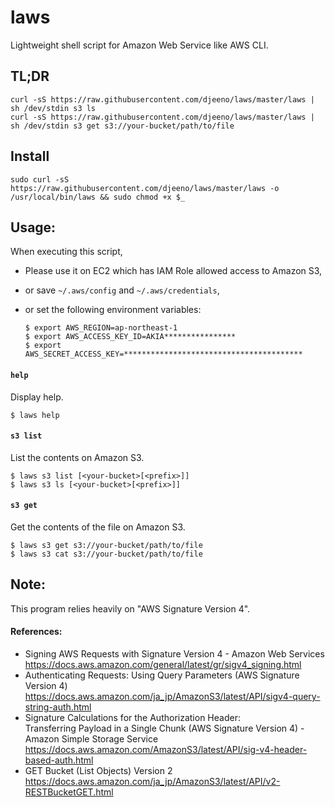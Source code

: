 
laws
===

Lightweight shell script for Amazon Web Service like AWS CLI.


## TL;DR

    curl -sS https://raw.githubusercontent.com/djeeno/laws/master/laws | sh /dev/stdin s3 ls
    curl -sS https://raw.githubusercontent.com/djeeno/laws/master/laws | sh /dev/stdin s3 get s3://your-bucket/path/to/file


## Install

    sudo curl -sS https://raw.githubusercontent.com/djeeno/laws/master/laws -o /usr/local/bin/laws && sudo chmod +x $_


## Usage:

When executing this script,
  - Please use it on EC2 which has IAM Role allowed access to Amazon S3,
  - or save `~/.aws/config` and `~/.aws/credentials`,
  - or set the following environment variables:

    ```
    $ export AWS_REGION=ap-northeast-1
    $ export AWS_ACCESS_KEY_ID=AKIA****************
    $ export AWS_SECRET_ACCESS_KEY=****************************************
    ```


#### `help`
Display help.  

    $ laws help


#### `s3 list`
List the contents on Amazon S3.  

    $ laws s3 list [<your-bucket>[<prefix>]]
    $ laws s3 ls [<your-bucket>[<prefix>]]


#### `s3 get`
Get the contents of the file on Amazon S3.  

    $ laws s3 get s3://your-bucket/path/to/file
    $ laws s3 cat s3://your-bucket/path/to/file


## Note:
This program relies heavily on "AWS Signature Version 4".  

#### References:
  - Signing AWS Requests with Signature Version 4 - Amazon Web Services  
    https://docs.aws.amazon.com/general/latest/gr/sigv4_signing.html  
  - Authenticating Requests: Using Query Parameters (AWS Signature Version 4)
    https://docs.aws.amazon.com/ja_jp/AmazonS3/latest/API/sigv4-query-string-auth.html
  - Signature Calculations for the Authorization Header:  
    Transferring Payload in a Single Chunk (AWS Signature Version 4) - Amazon Simple Storage Service  
    https://docs.aws.amazon.com/AmazonS3/latest/API/sig-v4-header-based-auth.html  
  - GET Bucket (List Objects) Version 2  
    https://docs.aws.amazon.com/ja_jp/AmazonS3/latest/API/v2-RESTBucketGET.html  

